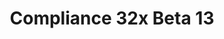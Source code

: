 ---
layout: post
title: Compliance 32x Beta 13
permalink: /compliance32x/B13
comments: true
comments-id: 1.17.1-32x-Beta-13
header-img: compliance32x/releases/B13.jpg

long_text: Summer's in full force, and days are getting hot again! At least where I live, and don't even get me started about Australia. But you know what's also hot? The awesome new textures our contributors have been working so hard on! In this update we're mainly re-introducing improved versions of textures removed in the previous beta, but also bringing a lot of new stuff to the table! Check it all out in detail with the changelog below&#58;

main_changelog: changelogs/compliance32

downloads:
  - 1.17.1 for Java Edition:
      GitHub: https://github.com/Compliance-Resource-Pack/Compliance-Java-32x/releases/download/beta-13/Compliance-32x-Java-Beta-13.zip
      CurseForge: https://www.curseforge.com/minecraft/texture-packs/compliance-32x/download/3424291
  - 1.17.11 for Bedrock Edition:
      GitHub: https://github.com/Compliance-Resource-Pack/Compliance-Bedrock-32x/releases/download/beta-13/Compliance-32x-Bedrock-Beta-13.mcpack
      CurseForge: https://www.curseforge.com/minecraft/bedrock-resrouce-packs/compliance-32x-bedrock/download/3424292
---
